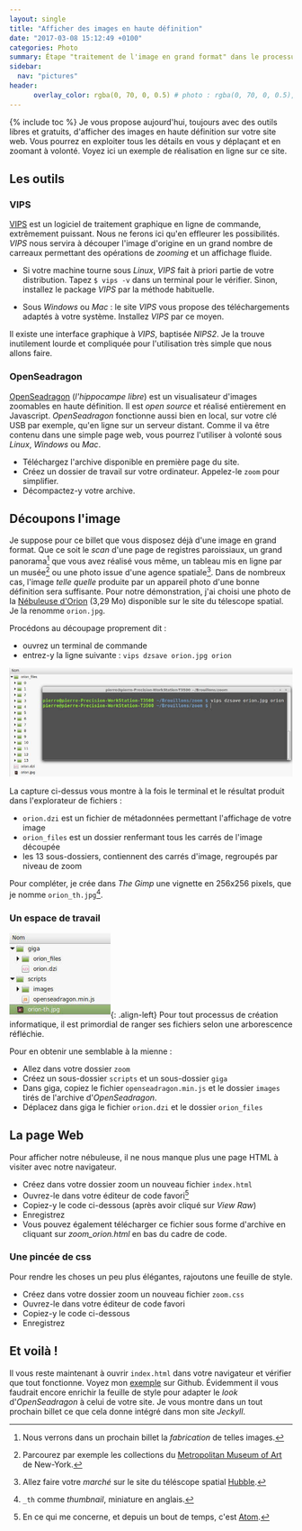 ```yaml
---
layout: single
title: "Afficher des images en haute définition"
date: "2017-03-08 15:12:49 +0100"
categories: Photo
summary: Étape "traitement de l'image en grand format" dans le processus de création de photos *Gigapixels* consultables en ligne.
sidebar:
  nav: "pictures"
header:
      overlay_color: rgba(0, 70, 0, 0.5) # photo : rgba(0, 70, 0, 0.5), twine : rgba(75, 75, 0, 0.5), jekyll : rgba(0, 20, 120, 0.5), divers : rgba(0, 0, 70, 0.5)
---
```

{% include toc %}
Je vous propose aujourd'hui, toujours avec des outils libres et gratuits, d'afficher des images en haute définition sur votre site web. Vous pourrez en exploiter tous les détails en vous y déplaçant et en zoomant à volonté. Voyez ici un exemple de réalisation en ligne sur ce site.

## Les outils
### VIPS
[VIPS](http://www.vips.ecs.soton.ac.uk/index.php?title=VIPS) est un logiciel de traitement graphique en ligne de commande, extrêmement puissant. Nous ne ferons ici qu'en effleurer les possibilités. *VIPS* nous servira à découper l'image d'origine en un grand nombre de carreaux permettant des opérations de *zooming* et un affichage fluide.

* Si votre machine tourne sous *Linux*, *VIPS* fait à priori partie de votre distribution. Tapez `$ vips -v` dans un terminal pour le vérifier. Sinon, installez le package *VIPS* par la méthode habituelle.

* Sous *Windows* ou *Mac* : le site *VIPS* vous propose des téléchargements adaptés à votre système. Installez *VIPS* par ce moyen.

Il existe une interface graphique à *VIPS*, baptisée *NIPS2*. Je la trouve inutilement lourde et compliquée pour l'utilisation très simple que nous allons faire.

### OpenSeadragon
[OpenSeadragon](https://openseadragon.github.io/) (*l'hippocampe libre*) est un visualisateur d'images zoomables en haute définition. Il est *open source* et réalisé entièrement en Javascript. *OpenSeadragon* fonctionne aussi bien en local, sur votre clé USB par exemple, qu'en ligne sur un serveur distant. Comme il va être contenu dans une simple page web, vous pourrez l'utiliser à volonté sous *Linux*, *Windows* ou *Mac*.

* Téléchargez l'archive disponible en première page du site.
* Créez un dossier de travail sur votre ordinateur. Appelez-le `zoom` pour simplifier.
* Décompactez-y votre archive.

## Découpons l'image
Je suppose pour ce billet que vous disposez déjà d'une image en grand format. Que ce soit le *scan* d'une page de registres paroissiaux, un grand panorama[^1] que vous avez réalisé vous même, un tableau mis en ligne par un musée[^2] ou une photo issue d'une agence spatiale[^3].
Dans de nombreux cas, l'image *telle quelle* produite par un appareil photo d'une bonne définition sera suffisante. Pour notre démonstration, j'ai choisi une photo de la [Nébuleuse d'Orion](http://imgsrc.hubblesite.org/hvi/uploads/image_file/image_attachment/29604/ps16_16x20.jpg) (3,29 Mo) disponible sur le site du télescope spatial. Je la renomme `orion.jpg`.

Procédons au découpage proprement dit :

* ouvrez un terminal de commande
* entrez-y la ligne suivante : `vips dzsave orion.jpg orion`

![VIPS](/assets/images/vips01.jpg)

La capture ci-dessus vous montre à la fois le terminal et le résultat produit dans l'explorateur de fichiers :

* `orion.dzi` est un fichier de métadonnées permettant l'affichage de votre image
* `orion_files` est un dossier renfermant tous les carrés de l'image découpée
* les 13 sous-dossiers, contiennent des carrés d'image, regroupés par niveau de zoom

Pour compléter, je crée dans *The Gimp* une vignette en 256x256 pixels, que je nomme `orion_th.jpg`[^4].

### Un espace de travail
![VIPS](/assets/images/vips02.jpg){: .align-left}
Pour tout processus de création informatique, il est primordial de ranger ses fichiers selon une arborescence réfléchie.


Pour en obtenir une semblable à la mienne :

* Allez dans votre dossier `zoom`
* Créez un sous-dossier `scripts` et un sous-dossier `giga`
* Dans giga, copiez le fichier `openseadragon.min.js` et le dossier `images` tirés de l'archive d'*OpenSeadragon*.
* Déplacez dans giga le fichier `orion.dzi` et le dossier `orion_files`

## La page Web

Pour afficher notre nébuleuse, il ne nous manque plus une page HTML à visiter avec notre navigateur.

* Créez dans votre dossier zoom un nouveau fichier `index.html`
* Ouvrez-le dans votre éditeur de code favori[^5]
* Copiez-y le code ci-dessous (après avoir cliqué sur *View Raw*)
* Enregistrez
* Vous pouvez également télécharger ce fichier sous forme d'archive en cliquant sur *zoom_orion.html* en bas du cadre de code.

<script src="https://gist.github.com/marathon67/89c75a0a3ac52656b89b3f05424b3b3e.js"></script>


### Une pincée de css

Pour rendre les choses un peu plus élégantes, rajoutons une feuille de style.

* Créez dans votre dossier zoom un nouveau fichier `zoom.css`
* Ouvrez-le dans votre éditeur de code favori
* Copiez-y le code ci-dessous
* Enregistrez

<script src="https://gist.github.com/marathon67/9455c7f7702dae203394dc4d607f5520.js"></script>

## Et voilà !
Il vous reste maintenant à ouvrir `index.html` dans votre navigateur et vérifier que tout fonctionne. Voyez mon [exemple](https://www.bac-a-sable.eu/gigapics/) sur Github.
Évidemment il vous faudrait encore enrichir la feuille de style pour adapter le *look* d'*OpenSeadragon* à celui de votre site.
Je vous montre dans un tout prochain billet ce que cela donne intégré dans mon site *Jeckyll*.

[^1]: Nous verrons dans un prochain billet la *fabrication* de telles images.
[^2]: Parcourez par exemple les collections du [Metropolitan Museum of Art](http://www.metmuseum.org/art/collection) de New-York.
[^3]: Allez faire votre *marché* sur le site du téléscope spatial [Hubble](http://hubblesite.org/images/wallpaper).
[^4]: `_th` comme *thumbnail*, miniature en anglais.
[^5]: En ce qui me concerne, et depuis un bout de temps, c'est [Atom](https://atom.io/).
